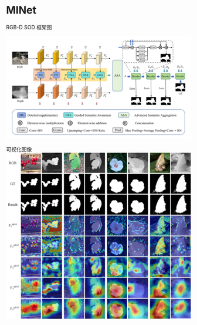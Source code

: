 # MINet
RGB-D SOD
框架图


![框架图](https://github.com/jacker112/MINet/blob/main/picture/F2.png)


可视化图像
![可视化图](https://github.com/jacker112/MINet/blob/main/picture/keshihua.jpg)
